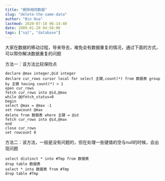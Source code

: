 ```yaml
---
title: "删除相同数据"
slug: "delete-the-same-data"
author: "Bin Hua"
lastmod: 2020-07-18 06:14:40
date: 2009-01-20 04:58:00
tags: ["sql", "database"]
---
```


大家在数据的移动过程，导来导去，难免会有数据重复的情况，通过下面的方式，可以帮你解决数据重复的问题

方法一：该方法比较保险点

```
declare @max integer,@id integer
declare cur_rows cursor local for select 主键,count(*) from 数据表 group by 主键 having count(*) > 1
open cur_rows
fetch cur_rows into @id,@max
while @@fetch_status=0
begin
select @max = @max -1
set rowcount @max
delete from 数据表 where 主键 = @id
fetch cur_rows into @id,@max
end
close cur_rows
set rowcount 0
```

方法二：该方法，一般是没有问题的，但在处理一些键值的空与null的时候，会出现问题

```
select distinct * into #Tmp from 数据表
drop table 数据表
select * into 数据表 from #Tmp
drop table #Tmp
```